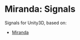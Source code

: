 # Miranda: Signals

Signals for Unity3D, based on:

* [Miranda](https://github.com/mestevens/miranda)
